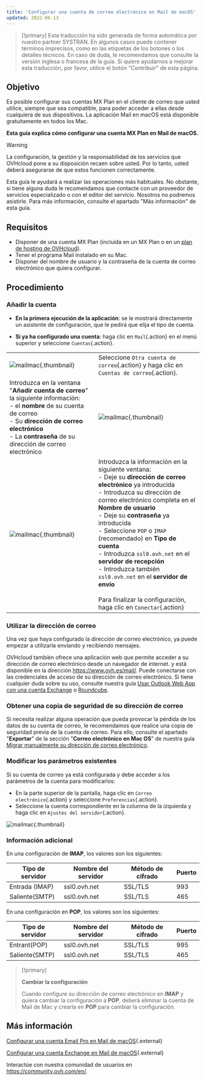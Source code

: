 ```yaml
---
title: 'Configurar una cuenta de correo electrónico en Mail de macOS'
updated: 2022-06-13
---
```


> [!primary]
> Esta traducción ha sido generada de forma automática por nuestro partner SYSTRAN. En algunos casos puede contener términos imprecisos, como en las etiquetas de los botones o los detalles técnicos. En caso de duda, le recomendamos que consulte la versión inglesa o francesa de la guía. Si quiere ayudarnos a mejorar esta traducción, por favor, utilice el botón "Contribuir" de esta página.
>

## Objetivo

Es posible configurar sus cuentas MX Plan en el cliente de correo que usted utilice, siempre que sea compatible, para poder acceder a ellas desde cualquiera de sus dispositivos. La aplicación Mail en macOS está disponible gratuitamente en todos los Mac.

**Esta guía explica cómo configurar una cuenta MX Plan en Mail de macOS.**

> [!warning]
>
> La configuración, la gestión y la responsabilidad de los servicios que OVHcloud pone a su disposición recaen sobre usted. Por lo tanto, usted deberá asegurarse de que estos funcionen correctamente.
> 
> Esta guía le ayudará a realizar las operaciones más habituales. No obstante, si tiene alguna duda le recomendamos que contacte con un proveedor de servicios especializado o con el editor del servicio. Nosotros no podremos asistirle. Para más información, consulte el apartado "Más información" de esta guía.
> 

## Requisitos

- Disponer de una cuenta MX Plan (incluida en un MX Plan o en un [plan de hosting de OVHcloud](https://www.ovhcloud.com/es-es/web-hosting/)).
- Tener el programa Mail instalado en su Mac.
- Disponer del nombre de usuario y la contraseña de la cuenta de correo electrónico que quiera configurar.
 
## Procedimiento

### Añadir la cuenta

- **En la primera ejecución de la aplicación**: se le mostrará directamente un asistente de configuración, que le pedirá que elija el tipo de cuenta.

- **Si ya ha configurado una cuenta**: haga clic en `Mail`{.action} en el menú superior y seleccione `Cuentas`{.action}.

| | |
|---|---|
|![mailmac](images/mail-mac-mxplan01.png){.thumbnail}|Seleccione `Otra cuenta de correo`{.action} y haga clic en `Cuentas de correo`{.action}.|
|Introduzca en la ventana "**Añadir cuenta de correo**" la siguiente información: <br>- el **nombre** de su cuenta de correo <br>- Su **dirección de correo electrónico** <br>- La **contraseña** de su dirección de correo electrónico |![mailmac](images/mail-mac-mxplan02.png){.thumbnail}|
|![mailmac](images/mail-mac-mxplan03.png){.thumbnail}|Introduzca la información en la siguiente ventana: <br>- Deje su **dirección de correo electrónico** ya introducida <br>- Introduzca su dirección de correo electrónico completa en el **Nombre de usuario** <br>- Deje su **contraseña** ya introducida <br>\- Seleccione `POP` o `IMAP` (recomendado) en **Tipo de cuenta**<br>- Introduzca `ssl0.ovh.net` en el **servidor de recepción** <br>- Introduzca también `ssl0.ovh.net` en el **servidor de envío**<br><br>Para finalizar la configuración, haga clic en `Conectar`{.action}|

### Utilizar la dirección de correo

Una vez que haya configurado la dirección de correo electrónico, ya puede empezar a utilizarla enviando y recibiendo mensajes.

OVHcloud también ofrece una aplicación web que permite acceder a su dirección de correo electrónico desde un navegador de internet. y está disponible en la dirección <https://www.ovh.es/mail/>. Puede conectarse con las credenciales de acceso de su dirección de correo electrónico. Si tiene cualquier duda sobre su uso, consulte nuestra guía [Usar Outlook Web App con una cuenta Exchange](/pages/web_cloud/email_and_collaborative_solutions/using_the_outlook_web_app_webmail/email_owa) o [Roundcube](/pages/web_cloud/email_and_collaborative_solutions/mx_plan/email_roundcube).

### Obtener una copia de seguridad de su dirección de correo

Si necesita realizar alguna operación que pueda provocar la pérdida de los datos de su cuenta de correo, le recomendamos que realice una copia de seguridad previa de la cuenta de correo. Para ello, consulte el apartado "**Exportar**" de la sección "**Correo electrónico en Mac OS**" de nuestra guía [Migrar manualmente su dirección de correo electrónico](/pages/web_cloud/email_and_collaborative_solutions/migrating/manual_email_migration#exportar).

### Modificar los parámetros existentes

Si su cuenta de correo ya está configurada y debe acceder a los parámetros de la cuenta para modificarlos:

- En la parte superior de la pantalla, haga clic en `Correo electrónico`{.action} y seleccione `Preferencias`{.action}.
- Seleccione la cuenta correspondiente en la columna de la izquierda y haga clic en `Ajustes del servidor`{.action}.

![mailmac](images/mail-mac-mxplan04.png){.thumbnail}

### Información adicional

En una configuración de **IMAP**, los valores son los siguientes:

|Tipo de servidor|Nombre del servidor|Método de cifrado|Puerto|
|---|---|---|---|
|Entrada (IMAP)|ssl0.ovh.net|SSL/TLS|993|
|Saliente(SMTP)|ssl0.ovh.net|SSL/TLS|465|

En una configuración en **POP**, los valores son los siguientes:

|Tipo de servidor|Nombre del servidor|Método de cifrado|Puerto|
|---|---|---|---|
|Entrant(POP)|ssl0.ovh.net|SSL/TLS|995|
|Saliente(SMTP)|ssl0.ovh.net|SSL/TLS|465|

> [!primary]
>
> **Cambiar la configuración**
>
> Cuando configure su dirección de correo electrónico en **IMAP** y quiera cambiar la configuración a **POP**, deberá eliminar la cuenta de Mail de Mac y crearla en **POP** para cambiar la configuración.

## Más información

[Configurar una cuenta Email Pro en Mail de macOS](/pages/web_cloud/email_and_collaborative_solutions/email_pro/how_to_configure_mail_macos){.external}

[Configurar una cuenta Exchange en Mail de macOS](/pages/web_cloud/email_and_collaborative_solutions/microsoft_exchange/how_to_configure_mail_macos){.external}

Interactúe con nuestra comunidad de usuarios en <https://community.ovh.com/en/>.
